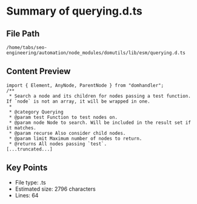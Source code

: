 # Summary of querying.d.ts
  
## File Path
`/home/tabs/seo-engineering/automation/node_modules/domutils/lib/esm/querying.d.ts`

## Content Preview
```
import { Element, AnyNode, ParentNode } from "domhandler";
/**
 * Search a node and its children for nodes passing a test function. If `node` is not an array, it will be wrapped in one.
 *
 * @category Querying
 * @param test Function to test nodes on.
 * @param node Node to search. Will be included in the result set if it matches.
 * @param recurse Also consider child nodes.
 * @param limit Maximum number of nodes to return.
 * @returns All nodes passing `test`.
[...truncated...]
```

## Key Points
- File type: .ts
- Estimated size: 2796 characters
- Lines: 64
